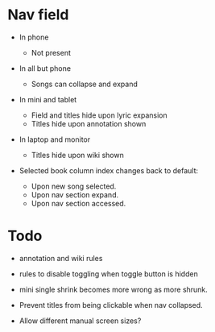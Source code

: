 # Nav field

* In phone
    * Not present

* In all but phone
    * Songs can collapse and expand

* In mini and tablet
    * Field and titles hide upon lyric expansion
    * Titles hide upon annotation shown

* In laptop and monitor
    * Titles hide upon wiki shown

* Selected book column index changes back to default:
    * Upon new song selected.
    * Upon nav section expand.
    * Upon nav section accessed.

# Todo
* annotation and wiki rules
* rules to disable toggling when toggle button is hidden

* mini single shrink becomes more wrong as more shrunk.
* Prevent titles from being clickable when nav collapsed.

* Allow different manual screen sizes?
